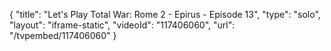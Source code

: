 {
    "title": "Let's Play Total War: Rome 2 - Epirus - Episode 13",
    "type": "solo",
    "layout": "iframe-static",
    "videoId": "117406060",
    "url": "\/tvpembed\/117406060"
}